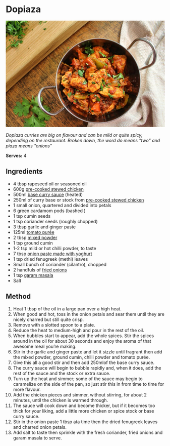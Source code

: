 # Dopiaza

![Dopiaza](resources/dopiaza.png)

*Dopiaza curries are big on flavour and can be mild or quite spicy, depending on the restaurant. Broken down, the word do means "two" and piaza means "onions"* 

**Serves:** 4

## Ingredients
- 4 tbsp rapeseed oil or seasoned oil
- 600g [pre-cooked stewed chicken](../Base/curry-base.md)
- 500ml [base curry sauce](../Base/curry-base.md) (heated)
- 250ml of curry base or stock from [pre-cooked stewed chicken](../Base/curry-base.md)
- 1 small onion, quartered and divided into petals 
- 6 green cardamom pods (bashed )
- 1 tsp cumin seeds 
- 1 tsp coriander seeds (roughly chopped)
- 3 tbsp garlic and ginger paste
- 125ml [tomato purée](../Base/tomato-puree.md)
- 2 tbsp [mixed powder](../Base/mixed-powder.md)
- 1 tsp ground cumin 
- 1-2 tsp mild or hot chilli powder, to taste 
- 7 tbsp [onion paste made with yoghurt](../Base/fried-onion-paste.md)
- 1 tsp dried fenugreek (methi) leaves 
- Small bunch of coriander (cilantro), chopped 
- 2 handfuls of [fried onions](../Base/fried-onion-paste.md)
- 1 tsp [garam masala](../Base/garam-masala.md)
- Salt 

## Method
1. Heat 1 tbsp of the oil in a large pan over a high heat. 
1. When good and hot, toss in the onion petals and sear them until they are nicely charred but still quite crisp. 
1. Remove with a slotted spoon to a plate. 
1. Reduce the heat to medium-high and pour in the rest of the oil. 
1. When bubbles start to appear, add the whole spices. Stir the spices around in the oil for about 30 seconds and enjoy the aroma of that awesome meal you’re making. 
1. Stir in the garlic and ginger paste and let it sizzle until fragrant then add the mixed powder, ground cumin, chilli powder and tomato purée. 
1. Give this all a good stir and then add 250mlof the base curry sauce. 
1. The curry sauce will begin to bubble rapidly and, when it does, add the rest of the sauce and the stock or extra sauce. 
1. Turn up the heat and simmer; some of the sauce may begin to caramelize on the side of the pan, so just stir this in from time to time for more flavour. 
1. Add the chicken pieces and simmer, without stirring, for about 2 minutes, until the chicken is warmed through. 
1. The sauce will cook down and become thicker, but if it becomes too thick for your liking, add a little more chicken or spice stock or base curry sauce. 
1. Stir in the onion paste 1 tbsp ata time then the dried fenugreek leaves and charred onion petals. 
1. Add salt to taste then sprinkle with the fresh coriander, fried onions and garam masala to serve. 

